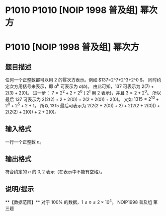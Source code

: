 # P1010 P1010 [NOIP 1998 普及组] 幂次方

# P1010 [NOIP 1998 普及组] 幂次方

## 题目描述

任何一个正整数都可以用 $2$ 的幂次方表示。例如 $137=2^7+2^3+2^0 $。
同时约定次方用括号来表示，即 $a^b$ 可表示为 $a(b)$。
由此可知，$137$ 可表示为 $2(7)+2(3)+2(0)$。
进一步：
$7= 2^2+2+2^0$ ( $2^1$ 用 $2$ 表示)，并且 $3=2+2^0$。
所以最后 $137$ 可表示为 $2(2(2)+2+2(0))+2(2+2(0))+2(0)$。
又如 $1315=2^{10} +2^8 +2^5 +2+1$。
所以 $1315$ 最后可表示为 $2(2(2+2(0))+2)+2(2(2+2(0)))+2(2(2)+2(0))+2+2(0)$。

## 输入格式

一行一个正整数 $n$。

## 输出格式

符合约定的 $n$ 的 $0, 2$ 表示（在表示中不能有空格）。

## 说明/提示

\*\*【数据范围】\*\*
对于 $100\%$ 的数据，$1 \le n \le 2 \times {10}^4$。
NOIP1998 普及组 第三题
